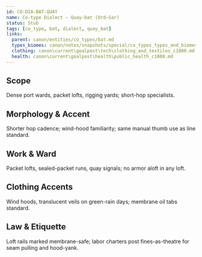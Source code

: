 ```yaml
---
id: CO:DIA-BAT-QUAY
name: Co-type Dialect — Quay-bat (Ord–Sar)
status: Stub
tags: [co_type, bat, dialect, quay_bat]
links:
  parent: canon/entities/co_types/bat.md
  types_biomes: canon/notes/snapshots/special/co_types_types_and_biomes.md
  clothing: canon\current\goalpost\tech\clothing_and_textiles_c1800.md
  health: canon\current\goalpost\health\public_health_c1800.md
---
```


## Scope
Dense port wards, packet lofts, rigging yards; short-hop specialists.

## Morphology & Accent
Shorter hop cadence; wind-hood familiarity; same manual thumb use as line standard.

## Work & Ward
Packet lofts, sealed-packet runs, quay signals; no armor aloft in any loft.

## Clothing Accents
Wind hoods, translucent veils on green-rain days; membrane oil tabs standard.

## Law & Etiquette
Loft rails marked membrane-safe; labor charters post fines-as-theatre for seam pulling and hood-yank.
